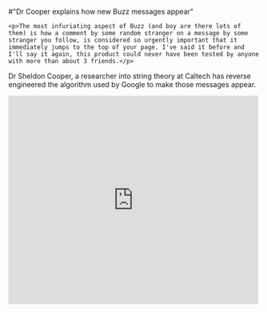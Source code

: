 #"Dr Cooper explains how new Buzz messages appear"


    <p>The most infuriating aspect of Buzz (and boy are there lots of them) is how a comment by some random stranger on a message by some stranger you follow, is considered so urgently important that it immediately jumps to the top of your page. I've said it before and I'll say it again, this product could never have been tested by anyone with more than about 3 friends.</p>
<p>Dr Sheldon Cooper, a researcher into string theory at Caltech has reverse engineered the algorithm used by Google to make those messages appear.</p>
<p><iframe src="http://www.youtube.com/embed/y6TabGQ4FgA?wmode=transparent" allowfullscreen frameborder="0" height="417" width="500"></iframe></p>
<p>&nbsp;</p>
  